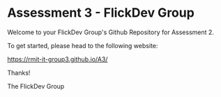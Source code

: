 # Assessment 3 - FlickDev Group

Welcome to your FlickDev Group's Github Repository for Assessment 2.

To get started, please head to the following website:

https://rmit-it-group3.github.io/A3/

Thanks!

The FlickDev Group
